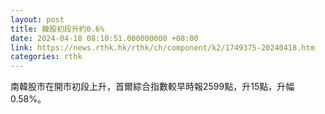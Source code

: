 ```yaml
---
layout: post
title: 韓股初段升約0.6%
date: 2024-04-18 08:10:51.000000000 +08:00
link: https://news.rthk.hk/rthk/ch/component/k2/1749375-20240418.htm
categories: rthk
---
```


南韓股市在開市初段上升，首爾綜合指數較早時報2599點，升15點，升幅0.58%。
